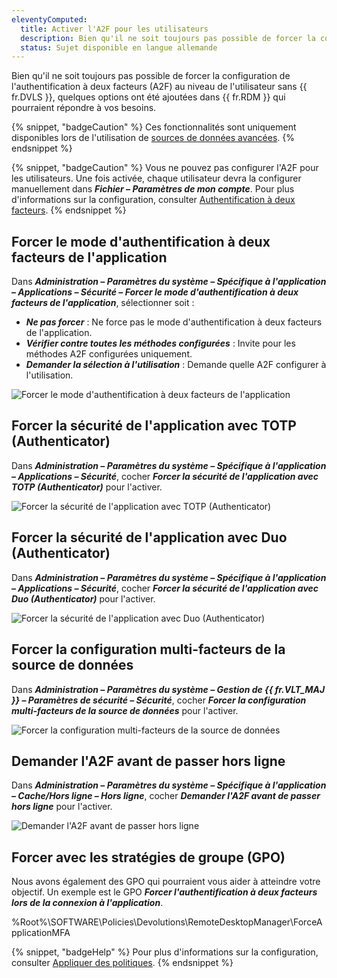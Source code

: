 ```yaml
---
eleventyComputed:
  title: Activer l'A2F pour les utilisateurs
  description: Bien qu'il ne soit toujours pas possible de forcer la configuration de l'authentification à deux facteurs (A2F) au niveau de l'utilisateur sans {{ fr.DVLS }}, quelques options ont été ajoutées dans {{ fr.RDM }} qui pourraient répondre à vos besoins.
  status: Sujet disponible en langue allemande
---
```

Bien qu'il ne soit toujours pas possible de forcer la configuration de l'authentification à deux facteurs (A2F) au niveau de l'utilisateur sans {{ fr.DVLS }}, quelques options ont été ajoutées dans {{ fr.RDM }} qui pourraient répondre à vos besoins.

{% snippet, "badgeCaution" %}
Ces fonctionnalités sont uniquement disponibles lors de l'utilisation de [sources de données avancées](/rdm/windows/data-sources/data-sources-types/advanced-data-sources/).
{% endsnippet %}

{% snippet, "badgeCaution" %}
Vous ne pouvez pas configurer l'A2F pour les utilisateurs. Une fois activée, chaque utilisateur devra la configurer manuellement dans ***Fichier – Paramètres de mon compte***. Pour plus d'informations sur la configuration, consulter [Authentification à deux facteurs](/rdm/windows/data-sources/multi-factor-authentication/).
{% endsnippet %}

## Forcer le mode d'authentification à deux facteurs de l'application

Dans ***Administration – Paramètres du système – Spécifique à l'application – Applications – Sécurité – Forcer le mode d'authentification à deux facteurs de l'application***, sélectionner soit :

* ***Ne pas forcer*** : Ne force pas le mode d'authentification à deux facteurs de l'application.
* ***Vérifier contre toutes les méthodes configurées*** : Invite pour les méthodes A2F configurées uniquement.
* ***Demander la sélection à l'utilisation*** : Demande quelle A2F configurer à l'utilisation.

![Forcer le mode d'authentification à deux facteurs de l'application](https://cdnweb.devolutions.net/docs/docs_en_kb_KB2271.png)

## Forcer la sécurité de l'application avec TOTP (Authenticator)
Dans ***Administration – Paramètres du système – Spécifique à l'application – Applications – Sécurité***, cocher ***Forcer la sécurité de l'application avec TOTP (Authenticator)*** pour l'activer.

![Forcer la sécurité de l'application avec TOTP (Authenticator)](https://cdnweb.devolutions.net/docs/docs_en_kb_KB2270.png)

## Forcer la sécurité de l'application avec Duo (Authenticator)
Dans ***Administration – Paramètres du système – Spécifique à l'application – Applications – Sécurité***, cocher ***Forcer la sécurité de l'application avec Duo (Authenticator)*** pour l'activer.

![Forcer la sécurité de l'application avec Duo (Authenticator)](https://cdnweb.devolutions.net/docs/docs_en_kb_KB2267.png)

## Forcer la configuration multi-facteurs de la source de données
Dans ***Administration – Paramètres du système – Gestion de {{ fr.VLT_MAJ }} – Paramètres de sécurité – Sécurité***, cocher ***Forcer la configuration multi-facteurs de la source de données*** pour l'activer.

![Forcer la configuration multi-facteurs de la source de données](https://cdnweb.devolutions.net/docs/docs_en_kb_KB2273.png)

## Demander l'A2F avant de passer hors ligne
Dans ***Administration – Paramètres du système – Spécifique à l'application – Cache/Hors ligne – Hors ligne***, cocher ***Demander l'A2F avant de passer hors ligne*** pour l'activer.

![Demander l'A2F avant de passer hors ligne](https://cdnweb.devolutions.net/docs/docs_en_kb_KB2269.png)

## Forcer avec les stratégies de groupe (GPO)
Nous avons également des GPO qui pourraient vous aider à atteindre votre objectif. Un exemple est le GPO ***Forcer l'authentification à deux facteurs lors de la connexion à l'application***.

%Root%\SOFTWARE\Policies\Devolutions\RemoteDesktopManager\ForceApplicationMFA

{% snippet, "badgeHelp" %}
Pour plus d'informations sur la configuration, consulter [Appliquer des politiques](/rdm/mac/kb/rdm-windows/how-to-articles/group-policies/).
{% endsnippet %}